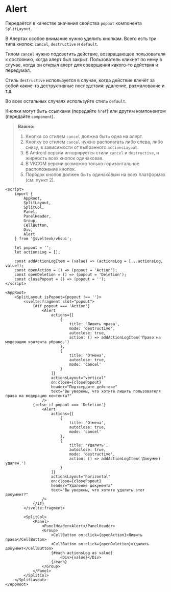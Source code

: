 # Alert

Передаётся в качестве значения свойства `popout` компонента `SplitLayout`.

В Алертах особое внимание нужно уделить кнопкам. Всего есть три типа кнопок:
`cancel`, `destructive` и `default`.

Типом `cancel` нужно подсветить действие, возвращающее пользователя к
состоянию, когда алерт был закрыт. Пользователь кликнет по нему в случае, когда он открыл алерт для
совершения какого-то действия и передумал.

Стиль `destructive` используется в случае, когда действие влечёт за собой какие-то деструктивные последствия:
удаление, разжалование и т.д.

Во всех остальных случаях используйте стиль `default`.

Кнопки могут быть ссылками (передайте `href`) или другим компонентом (передайте `component`).

> **Важно:**
>
> 1. Кнопка со стилем `cancel` должна быть одна на алерт.
> 2. Кнопку со стилем `cancel` нужно располагать либо слева, либо снизу, в зависимости от выбранного `actionsLayout`.
> 3. В Android версии игнорируется стили `cancel` и `destructive`, и жирность всех кнопок одинаковая.
> 4. В VKCOM версии возможно только горизонтальное расположение кнопок.
> 5. Порядок кнопок должен быть одинаковым на всех платформах (см. пункт 2).

```svelte frame noLayout
<script>
	import {
		AppRoot,
		SplitLayout,
		SplitCol,
		Panel,
		PanelHeader,
		Group,
		CellButton,
		Div,
		Alert
	} from '@sveltevk/vksui';

	let popout = '';
	let actionsLog = [];

	const addActionLogItem = (value) => (actionsLog = [...actionsLog, value]);
	const openAction = () => (popout = 'Action');
	const openDeletion = () => (popout = 'Deletion');
	const closePopout = () => (popout = '');
</script>

<AppRoot>
	<SplitLayout isPopout={popout !== ''}>
		<svelte:fragment slot="popout">
			{#if popout === 'Action'}
				<Alert
					actions={[
						{
							title: 'Лишить права',
							mode: 'destructive',
							autoclose: true,
							action: () => addActionLogItem('Право на модерацию контента убрано.')
						},
						{
							title: 'Отмена',
							autoclose: true,
							mode: 'cancel'
						}
					]}
					actionsLayout="vertical"
					on:close={closePopout}
					header="Подтвердите действие"
					text="Вы уверены, что хотите лишить пользователя права на модерацию контента?"
				/>
			{:else if popout === 'Deletion'}
				<Alert
					actions={[
						{
							title: 'Отмена',
							autoclose: true,
							mode: 'cancel'
						},
						{
							title: 'Удалить',
							autoclose: true,
							mode: 'destructive',
							action: () => addActionLogItem('Документ удален.')
						}
					]}
					actionsLayout="horizontal"
					on:close={closePopout}
					header="Удаление документа"
					text="Вы уверены, что хотите удалить этот документ?"
				/>
			{/if}
		</svelte:fragment>

		<SplitCol>
			<Panel>
				<PanelHeader>Alert</PanelHeader>
				<Group>
					<CellButton on:click={openAction}>Лишить права</CellButton>
					<CellButton on:click={openDeletion}>Удалить документ</CellButton>
					{#each actionsLog as value}
						<Div>{value}</Div>
					{/each}
				</Group>
			</Panel>
		</SplitCol>
	</SplitLayout>
</AppRoot>
```
